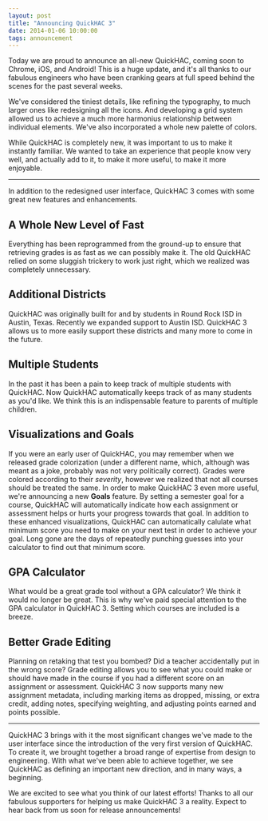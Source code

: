 ```yaml
---
layout: post
title: "Announcing QuickHAC 3"
date: 2014-01-06 10:00:00
tags: announcement
---
```


Today we are proud to announce an all-new QuickHAC, coming soon to Chrome, iOS, and Android! This is a huge update, and it's all thanks to our fabulous engineers who have been cranking gears at full speed behind the scenes for the past several weeks.

We've considered the tiniest details, like refining the typography, to much larger ones like redesigning all the icons. And developing a grid system allowed us to achieve a much more harmonius relationship between individual elements. We've also incorporated a whole new palette of colors.

While QuickHAC is completely new, it was important to us to make it instantly familiar. We wanted to take an experience that people know very well, and actually add to it, to make it more useful, to make it more enjoyable.

---


In addition to the redesigned user interface, QuickHAC 3 comes with some great new features and enhancements. 

## A Whole New Level of Fast

Everything has been reprogrammed from the ground-up to ensure that retrieving grades is as fast as we can possibly make it. The old QuickHAC relied on some sluggish trickery to work just right, which we realized was completely unnecessary.

## Additional Districts

QuickHAC was originally built for and by students in Round Rock ISD in Austin, Texas. Recently we expanded support to Austin ISD. QuickHAC 3 allows us to more easily support these districts and many more to come in the future.

## Multiple Students

In the past it has been a pain to keep track of multiple students with QuickHAC. Now QuickHAC automatically keeps track of as many students as you'd like. We think this is an indispensable feature to parents of multiple children.

## Visualizations and Goals

If you were an early user of QuickHAC, you may remember when we released grade colorization (under a different name, which, although was meant as a joke, probably was not very politically correct). Grades were colored according to their *severity*, however we realized that not all courses should be treated the same. In order to make QuickHAC 3 even more useful, we're announcing a new **Goals** feature. By setting a semester goal for a course, QuickHAC will automatically indicate how each assignment or assessment helps or hurts your progress towards that goal. In addition to these enhanced visualizations, QuickHAC can automatically calulate what minimum score you need to make on your next test in order to achieve your goal. Long gone are the days of repeatedly punching guesses into your calculator to find out that minimum score.

## GPA Calculator

What would be a great grade tool without a GPA calculator? We think it would no longer be great. This is why we've paid special attention to the GPA calculator in QuickHAC 3. Setting which courses are included is a breeze.

## Better Grade Editing

Planning on retaking that test you bombed? Did a teacher accidentally put in the wrong score? Grade editing allows you to see what you could make or should have made in the course if you had a different score on an assignment or assessment. QuickHAC 3 now supports many new assignment metadata, including marking items as dropped, missing, or extra credit, adding notes, specifying weighting, and adjusting points earned and points possible.

---

QuickHAC 3 brings with it the most significant changes we've made to the user interface since the introduction of the very first version of QuickHAC. To create it, we brought together a broad range of expertise from design to engineering. With what we've been able to achieve together, we see QuickHAC as defining an important new direction, and in many ways, a beginning.

We are excited to see what you think of our latest efforts! Thanks to all our fabulous supporters for helping us make QuickHAC 3 a reality. Expect to hear back from us soon for release announcements!
